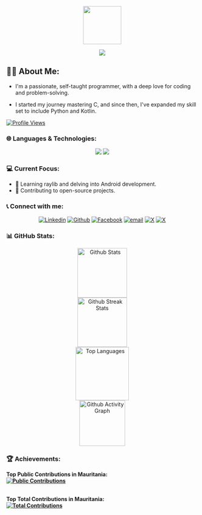 <!--
**OussamaTeyib/OussamaTeyib** is a ✨ _special_ ✨ repository because its `README.md` (this file) appears on your GitHub profile.
-->
<p align="center" ><img src="https://github.com/7oSkaaa/7oSkaaa/blob/main/Images/about_me.gif?raw=true" width=100px></p>

<div align="center">
  <img src="https://readme-typing-svg.herokuapp.com/?font=Righteous&size=35&center=true&vCenter=true&width=500&height=70&duration=4000&lines=Hi+There!+👋;" />
</div>

## 🙋🏻 About Me:

- I'm a passionate, self-taught programmer, with a deep love for coding and problem-solving.

- I started my journey mastering C, and since then, I've expanded my skill set to include Python and Kotlin.

<a href="https://github.com/antonkomarev/github-profile-views-counter">
  <img src="https://komarev.com/ghpvc/?username=OussamaTeyib&style=for-the-badge" alt="Profile Views" />
</a>

### 🌐 Languages & Technologies:

<div align="center">
  <img src="https://skillicons.dev/icons?i=c,python,kotlin,matlab,html,css" />
  <img src="https://skillicons.dev/icons?i=markdown,cmake,git,github" />
</div>
  
### 💻 Current Focus:

- 📱 Learning raylib and delving into Android development.
- 🎯 Contributing to open-source projects.

### 📞 Connect with me:

<div align="center">
  <a href="https://linkedin.com/in/OussamaTeyib"><img alt="Linkedin" title="Linkedin" src="https://img.shields.io/badge/LinkedIn-0077B5?style=for-the-badge&logo=linkedin&logoColor=white"></a>
  <a href="https://github.com/OussamaTeyib"><img alt="Github" title="Github" src="https://img.shields.io/badge/GitHub-100000?style=for-the-badge&logo=github&logoColor=white"></a>
  <a href="https://facebook.com/OussamaTeyib"><img alt="Facebook" title="Facebook" src="https://img.shields.io/badge/Facebook-1877F2?style=for-the-badge&logo=facebook&logoColor=white"></a>
  <a href="mailto:oussama.teyib@gmail.com"><img alt="email" title="email" src="https://img.shields.io/badge/Gmail-D14836?style=for-the-badge&logo=gmail&logoColor=white"></a>   <a href="http://X.com/OussamaTeyib"><img alt="X" title="X" src="https://img.shields.io/badge/x-1DA1F2?style=for-the-badge&logo=x&logoColor=white"></a>
    <a href="https://orcid.org/0009-0008-0248-1545"><img alt="X" title="X" src="https://img.shields.io/badge/ORCID-1DA1F2?style=for-the-badge&logo=orcid&logoColor=white"></a>
</div>

### 📊 GitHub Stats:
<!--
To include private stats (especially detailed stats) and to improve perfromance, it is recommended to deploy your own instances.
For Streak Stats and Activity Graph, private stats are shown by default (without own deployment) if "Private contributions" in "Contribution settings" is turned on.
-->
<div align="center">
  <a href="https://github.com/anuraghazra/github-readme-stats">
    <img height=130 src="https://github-readme-stats-oussamateyib.vercel.app/api?username=OussamaTeyib&show_icons=true&layout=compact&theme=tokyonight" alt="Github Stats" />
  </a>
  <br>
  <a href="https://github.com/DenverCoder1/github-readme-streak-stats">
    <img height=130 src="https://github-readme-streak-stats-oussamateyib.vercel.app/?user=OussamaTeyib&&theme=tokyonight" alt="Github Streak Stats" />
  </a>
  <br>
  <a href="https://github.com/anuraghazra/github-readme-stats">
    <img height=140 src="https://github-readme-stats-oussamateyib.vercel.app/api/top-langs?username=OussamaTeyib&show_icons=true&layout=compact&theme=tokyonight" alt="Top Languages" />
  </a>
  <br>
  <a href="https://github.com/ashutosh00710/github-readme-activity-graph">
    <img height=120 src="https://github-readme-activity-graph-oussamateyib.vercel.app/graph?username=OussamaTeyib&bg_color=100f0f&color=4c5e9e&line=4c569e&point=403e41&area=true" alt="Github Activity Graph" />
  </a>
</div>

### 🏆 Achievements:
<div align="left">
  <strong>Top Public Contributions in Mauritania:</stronh><br>
  <a href="https://committers.top/mauritania_public">
    <img src="https://user-badge.committers.top/mauritania_public/OussamaTeyib.svg" alt="Public Contributions">
  </a>

  <br><strong>Top Total Contributions in Mauritania:</strong><br>
  <a href="https://committers.top/mauritania_private">
    <img src="https://user-badge.committers.top/mauritania_private/OussamaTeyib.svg" alt="Total Contributions">
  </a>
</div>

